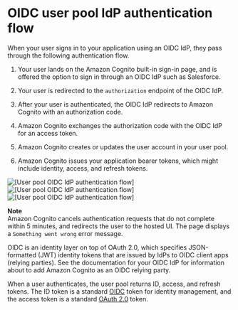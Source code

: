 # OIDC user pool IdP authentication flow<a name="cognito-user-pools-oidc-flow"></a>

When your user signs in to your application using an OIDC IdP, they pass through the following authentication flow\.

1. Your user lands on the Amazon Cognito built\-in sign\-in page, and is offered the option to sign in through an OIDC IdP such as Salesforce\.

1. Your user is redirected to the `authorization` endpoint of the OIDC IdP\.

1. After your user is authenticated, the OIDC IdP redirects to Amazon Cognito with an authorization code\.

1. Amazon Cognito exchanges the authorization code with the OIDC IdP for an access token\.

1. Amazon Cognito creates or updates the user account in your user pool\. 

1. Amazon Cognito issues your application bearer tokens, which might include identity, access, and refresh tokens\.

![\[User pool OIDC IdP authentication flow\]](http://docs.aws.amazon.com/cognito/latest/developerguide/)![\[User pool OIDC IdP authentication flow\]](http://docs.aws.amazon.com/cognito/latest/developerguide/)![\[User pool OIDC IdP authentication flow\]](http://docs.aws.amazon.com/cognito/latest/developerguide/)

**Note**  
Amazon Cognito cancels authentication requests that do not complete within 5 minutes, and redirects the user to the hosted UI\. The page displays a `Something went wrong` error message\.

OIDC is an identity layer on top of OAuth 2\.0, which specifies JSON\-formatted \(JWT\) identity tokens that are issued by IdPs to OIDC client apps \(relying parties\)\. See the documentation for your OIDC IdP for information about to add Amazon Cognito as an OIDC relying party\.

When a user authenticates, the user pool returns ID, access, and refresh tokens\. The ID token is a standard [OIDC](http://openid.net/specs/openid-connect-core-1_0.html) token for identity management, and the access token is a standard [OAuth 2\.0](https://oauth.net/2/) token\.
